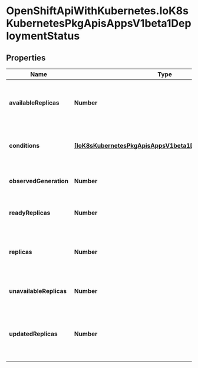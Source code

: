 # OpenShiftApiWithKubernetes.IoK8sKubernetesPkgApisAppsV1beta1DeploymentStatus

## Properties
Name | Type | Description | Notes
------------ | ------------- | ------------- | -------------
**availableReplicas** | **Number** | Total number of available pods (ready for at least minReadySeconds) targeted by this deployment. | [optional] 
**conditions** | [**[IoK8sKubernetesPkgApisAppsV1beta1DeploymentCondition]**](IoK8sKubernetesPkgApisAppsV1beta1DeploymentCondition.md) | Represents the latest available observations of a deployment&#39;s current state. | [optional] 
**observedGeneration** | **Number** | The generation observed by the deployment controller. | [optional] 
**readyReplicas** | **Number** | Total number of ready pods targeted by this deployment. | [optional] 
**replicas** | **Number** | Total number of non-terminated pods targeted by this deployment (their labels match the selector). | [optional] 
**unavailableReplicas** | **Number** | Total number of unavailable pods targeted by this deployment. | [optional] 
**updatedReplicas** | **Number** | Total number of non-terminated pods targeted by this deployment that have the desired template spec. | [optional] 



